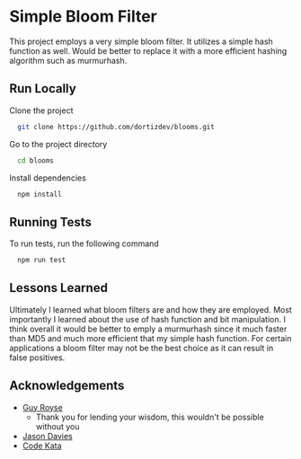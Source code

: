 
# Simple Bloom Filter

This project employs a very simple bloom filter. It utilizes a simple hash function as well. Would be better to replace it with a more efficient hashing algorithm such as murmurhash.


## Run Locally

Clone the project

```bash
  git clone https://github.com/dortizdev/blooms.git
```

Go to the project directory

```bash
  cd blooms
```

Install dependencies

```bash
  npm install
```


## Running Tests

To run tests, run the following command

```bash
  npm run test
```


## Lessons Learned

Ultimately I learned what bloom filters are and how they are employed. Most importantly I learned about the use of hash function and bit manipulation. I think overall it would be better to emply a murmurhash since it much faster than MD5 and much more efficient that my simple hash function. For certain applications a bloom filter may not be the best choice as it can result in false positives.
## Acknowledgements

 - [Guy Royse](http://guyroyse.com/)
    - Thank you for lending your wisdom, this wouldn't be possible without you
 - [Jason Davies](https://github.com/jasondavies/bloomfilter.js/blob/master/bloomfilter.js)
 - [Code Kata](http://codekata.com/kata/kata05-bloom-filters/)

